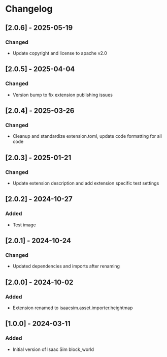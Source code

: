 # Changelog
## [2.0.6] - 2025-05-19
### Changed
- Update copyright and license to apache v2.0

## [2.0.5] - 2025-04-04
### Changed
- Version bump to fix extension publishing issues

## [2.0.4] - 2025-03-26
### Changed
- Cleanup and standardize extension.toml, update code formatting for all code

## [2.0.3] - 2025-01-21
### Changed
- Update extension description and add extension specific test settings

## [2.0.2] - 2024-10-27
### Added
- Test image

## [2.0.1] - 2024-10-24
### Changed
- Updated dependencies and imports after renaming

## [2.0.0] - 2024-10-02
### Added
- Extension renamed to isaacsim.asset.importer.heightmap

## [1.0.0] - 2024-03-11
### Added
- Initial version of Isaac Sim block_world
